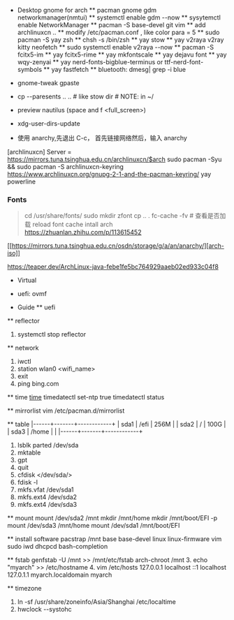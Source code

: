 * Desktop gnome for arch
** pacman gnome gdm networkmanager(nmtui)
** systemctl enable gdm --now
** sysytemctl enable NetworkManager
** pacman -S base-devel git vim
** add archlinuxcn ..
** modify /etc/pacman.conf , like color para = 5
** sudo pacman -S yay zsh
** chsh -s /bin/zsh
** yay stow
** yay v2raya v2ray kitty neofetch
** sudo systemctl enable v2raya --now
** pacman -S fcitx5-im
** yay fcitx5-rime
** yay mkfontscale
** yay dejavu font
** yay wqy-zenyai
** yay nerd-fonts-bigblue-terminus or ttf-nerd-font-symbols
** yay fastfetch
** bluetooth: dmesg| grep -i blue

* gnome-tweak gpaste

* cp --paresents .. .. # like stow dir # NOTE: in ~/
* preview nautilus (space and f <full_screen>)
* xdg-user-dirs-update
* 使用 anarchy,先退出 C-c， 首先链接网络然后，输入 anarchy

[archlinuxcn]
Server = https://mirrors.tuna.tsinghua.edu.cn/archlinuxcn/$arch
sudo pacman -Syu && sudo pacman -S archlinuxcn-keyring
https://www.archlinuxcn.org/gnupg-2-1-and-the-pacman-keyring/
yay powerline

### Fonts
> cd /usr/share/fonts/
> sudo mkdir zfont
> cp .. .
> fc-cache -fv # 查看是否加载 reload font cache
intall arch https://zhuanlan.zhihu.com/p/113615452


[[https://mirrors.tuna.tsinghua.edu.cn/osdn/storage/g/a/an/anarchy/][arch-iso]]

https://teaper.dev/ArchLinux-java-febe1fe5bc764929aaeb02ed933c04f8


* Virtual
- uefi: ovmf




* Guide
** uefi


** reflector
1. systemctl stop reflector


** network
1. iwctl
2. station wlan0 <wifi_name>
3. exit
4. ping bing.com


** time
[time](https://sspai.com/post/55983)
timedatectl set-ntp true
timedatectl status


** mirrorlist
vim /etc/pacman.d/mirrorlist


** table
|------+-------+------------+
| sda1 | /efi  | 256M       |
| sda2 | /     | 100G       |
| sda3 | /home | <the rest> |
|------+-------+------------+
1. lsblk
parted /dev/sda
3. mktable
4. gpt
5. quit
6. cfdisk </dev/sda/>
7. fdisk -l
8. mkfs.vfat /dev/sda1
9. mkfs.ext4 /dev/sda2
10. mkfs.ext4 /dev/sda3


** mount
 mount /dev/sda2 /mnt
 mkdir /mnt/home
 mkdir /mnt/boot/EFI -p
 mount /dev/sda3 /mnt/home
 mount /dev/sda1 /mnt/boot/EFI


** install software
pacstrap /mnt base base-devel linux linux-firmware vim sudo iwd dhcpcd bash-completion


** fstab
genfstab -U /mnt >> /mnt/etc/fstab
arch-chroot /mnt
3. echo "myarch" >> /etc/hostname
4. vim /etc/hosts
127.0.0.1   localhost
::1         localhost
127.0.1.1   myarch.localdomain    myarch


** timezone
1. ln -sf /usr/share/zoneinfo/Asia/Shanghai /etc/localtime
2. hwclock --systohc
